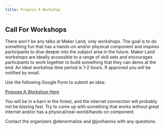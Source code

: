 ```yaml
---
title: Propose A Workshop
---
```


## Call For Workshops

There won't be any talks at Maker Land, only workshops. The goal is to do something fun that has a hands-on and/or physical component and inspires participants to dive deeper into the subject area in the future. Maker Land workshops are ideally accessible to a range of skill sets and encourages participants to work together to build something that they can demo at the end. An ideal workshop time period is 1-2 hours. If approved you will be notified by email.

Use the following Google Form to submit an idea:

[Propose A Workshop Here](https://docs.google.com/forms/d/1ubkttwz28wWaYJv0_c2QVRsbea28J-koqXLRqTmXflg/viewform)

You will be in a barn in the forest, and the internet connection will probably not be blazing fast. Try to come up with something that works without great internet and/or has a physical/real-world/hands-on component.

Contact the organizers @denormalize and @jonhannis with any questions.